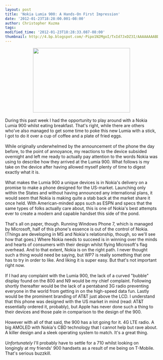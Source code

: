 ```yaml
---
layout: post
title: 'Nokia Lumia 900: A Hands-On First Impression'
date: '2012-01-23T18:28:00.001-08:00'
author: Christopher Kuzma
tags: 
modified_time: '2012-01-23T18:28:33.087-08:00'
thumbnail: http://4.bp.blogspot.com/-Pipo1N2MgoI/TxId7JxDZ3I/AAAAAAAABD0/rCUwlxHI9Og/s72-c/DSC_0016.JPG
---
```


<div class="separator" style="clear: both; text-align: center;"><a href="http://4.bp.blogspot.com/-Pipo1N2MgoI/TxId7JxDZ3I/AAAAAAAABD0/rCUwlxHI9Og/s1600/DSC_0016.JPG" imageanchor="1" style="margin-left: 1em; margin-right: 1em;"><img border="0" height="212" src="http://4.bp.blogspot.com/-Pipo1N2MgoI/TxId7JxDZ3I/AAAAAAAABD0/rCUwlxHI9Og/s320/DSC_0016.JPG" width="320" /></a></div><br />During this past week I had the opportunity to play around with a Nokia Lumia 900 whilst eating breakfast. That's right, while there are others who've also managed to get some time to poke this new Lumia with a stick, I got to do it over a cup of coffee and a plate of fried eggs.<br /><br />While originally underwhelmed by the announcement of the phone the day before, to the point of annoyance, my reactions to the device subsided overnight and left me ready to actually pay attention to the words Nokia was using to describe how they arrived at the Lumia 900. What follows is my take on the device after having allowed myself plenty of time to digest exactly what it is.<br /><br />What makes the Lumia 900 a unique devices is in Nokia's delivery on a promise to make a phone designed for the US-market. Launching only within the States and without having announced any international plans, it would seem that Nokia is making quite a stab back at the market share it once held. With American-minded apps such as ESPN and specs that the same types of folks actually care about, this is one of Nokia's best attempts ever to create a modern and capable handset this side of the pond.<br /><br />That's all on paper, though. Running Windows Phone 7, which is managed by Microsoft, half of this phone's essence is out of the control of Nokia. (Things are developing in MS and Nokia's relationship, though, so we'll see how that goes.) Where Nokia needs to succeed is in winning over the minds and hearts of consumers with their design whilst flying Microsoft's flag overhead. And to that extent, Nokia is on the right path. I never thought such a thing would need be saying, but WP7 is really something that one has to try in order to like. And liking it is super easy. But that's not important right now.<br /><br />If I had any complaint with the Lumia 900, the lack of a curved "bubble" display found on the 800 and N9 would be my chief complaint. Following shortly thereafter would be the lack of a pentaband 3G radio preventing everyone in the world from getting in on the high-speed data fun. Lastly would be the prominent branding of AT&amp;T just above the LCD. I understand that this phone was designed with the US market in mind (read: AT&amp;T essentially ordered it, probably), but Apple has never done such a thing to their devices and those pale in comparison to the design of the 900.<br /><br />However with all of that said, the 900 has a lot going for it. 4G LTE radio. A big AMOLED with Nokia's CBD technology that I cannot help but rave about. A killer design and a sleek operating system to match. It's a great thing.<br /><br /><i>Unfortunately</i> I'll probably have to settle for a 710 whilst looking on longingly at my friends' 900 handsets as a result of me being on T-Mobile. That's serious buzzkill.
